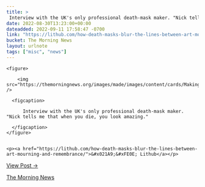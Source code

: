 ```yaml
---
title: > 
 Interview with the UK's only professional death-mask maker. "Nick tells me that when you die, you look amazing."
date: 2022-08-30T13:23:00+00:00
dateadded: 2022-09-11 17:58:47 -0700
link: "https://lithub.com/how-death-masks-blur-the-lines-between-art-mourning-and-remembrance/"
bucket: The Morning News
layout: urlnote
tags: ["misc", "news"]
--- 
```




  
    
  

  
    <figure>
      
        <img src="https://themorningnews.org/images/made/images/content/cards/Making_Death_Mask_Edit_4_890_681_80.jpg" />
      
      <figcaption>
        
          Interview with the UK's only professional death-mask maker. "Nick tells me that when you die, you look amazing."
        
      </figcaption>
    </figure>

    
    <p><a href="https://lithub.com/how-death-masks-blur-the-lines-between-art-mourning-and-remembrance/">&#x021A9;&#xFE0E; Lithub</a></p>
    
  
  <p><a href="https://themorningnews.org/p/interview-with-the-uks-only-professional-death-mask-maker">View Post &rarr;</a></p>



 <!-- end excerpt --> 
<div class='bucket'><a class='internal-link' href='/buckets/the-morning-news'>The Morning News</a></div> 
